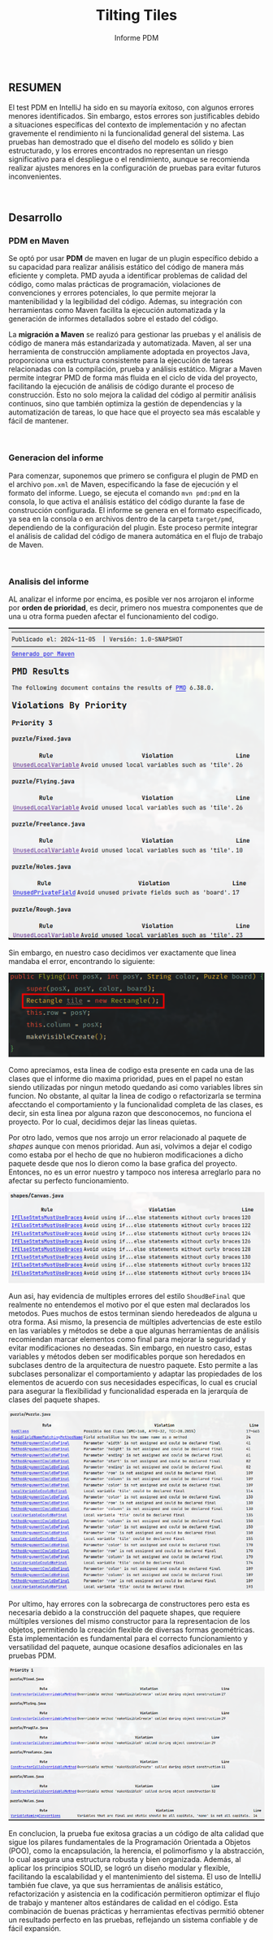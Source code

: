 <a id="informe-top"></a>
<br>
<div align="center">

<h1 align="center">Tilting Tiles</h1>

  <p align="center">
    Informe PDM
    <br />
  </p>
</div>


</br>
</br>



## RESUMEN
El test PDM en IntelliJ ha sido en su mayoría exitoso, con algunos errores menores identificados. Sin embargo, 
estos errores son justificables debido a situaciones específicas del contexto de implementación y no afectan 
gravemente el rendimiento ni la funcionalidad general del sistema. Las pruebas han demostrado que el diseño del 
modelo es sólido y bien estructurado, y los errores encontrados no representan un riesgo significativo para 
el despliegue o el rendimiento, aunque se recomienda realizar ajustes menores en la configuración de 
pruebas para evitar futuros inconvenientes.

<br>

## Desarrollo
### PDM en Maven
Se optó por usar **PDM** de maven en lugar de un plugin específico debido a su capacidad para realizar análisis estático del 
código de manera más eficiente y completa. PMD ayuda a identificar problemas de calidad del código, como malas prácticas de programación, 
violaciones de convenciones y errores potenciales, lo que permite mejorar la mantenibilidad y la legibilidad del código. Ademas, 
su integración con herramientas como Maven facilita la ejecución automatizada y la generación de informes detallados sobre el estado del código.

La **migración a Maven** se realizó para gestionar las pruebas y el análisis de código de manera más estandarizada y automatizada. 
Maven, al ser una herramienta de construcción ampliamente adoptada en proyectos Java, proporciona una estructura consistente para 
la ejecución de tareas relacionadas con la compilación, prueba y análisis estático. Migrar a Maven permite integrar PMD de 
forma más fluida en el ciclo de vida del proyecto, facilitando la ejecución de análisis de código durante el proceso de construcción. 
Esto no solo mejora la calidad del código al permitir análisis continuos, sino que también optimiza la gestión de dependencias 
y la automatización de tareas, lo que hace que el proyecto sea más escalable y fácil de mantener.

<br>

### Generacion del informe
Para comenzar, suponemos que primero se configura el plugin de PMD en el archivo `pom.xml` de Maven, especificando la fase de ejecución 
y el formato del informe. Luego, se ejecuta el comando `mvn pmd:pmd` en la consola, lo que activa el análisis estático del código 
durante la fase de construcción configurada. El informe se genera en el formato especificado, ya sea en la consola o en 
archivos dentro de la carpeta `target/pmd`, dependiendo de la configuración del plugin. Este proceso permite integrar el 
análisis de calidad del código de manera automática en el flujo de trabajo de Maven.

<br>

### Analisis del informe
AL analizar el informe por encima, es posible ver nos arrojaron el informe por **orden de prioridad**, es decir, primero nos muestra
componentes que de una u otra forma pueden afectar el funcionamiento del codigo. 

![Errores generales](/Screenshots/PMD1.png)

Sin embargo, en nuestro caso decidimos ver exactamente
que linea mandaba el error, encontrando lo siguiente:

![Codigo malo](/Screenshots/PMDC.png)

Como apreciamos, esta linea de codigo esta presente en cada una de las clases que el informe dio maxima prioridad, pues en el papel
no estan siendo utilizadas por ningun metodo quedando asi como variables libres sin funcion. No obstante, al quitar la linea de codigo 
o refactorizarla se termina afecctando el comportamiento y la funcionalidad completa de las clases, es decir, sin esta linea por alguna
razon que desconocemos, no funciona el proyecto. Por lo cual, decidimos dejar las lineas quietas.

Por otro lado, vemos que nos arrojo un error relacionado al paquete de *shapes* aunque con menos prioridad. Aun asi, volvimos a 
dejar el codigo como estaba por el hecho de que no hubieron modificaciones a dicho paquete desde que nos lo dieron como la 
base grafica del proyecto. Entonces, no es un error nuestro y tampoco nos interesa arreglarlo para no afectar su perfecto funcionamiento.

![Errores de shapes](/Screenshots/PMD2.png)

Aun asi, hay evidencia de multiples errores del estilo `ShoudBeFinal` que realmente no entendemos el motivo por el que esten mal declarados los 
metodos. Pues muchos de estos terminan siendo heredeados de alguna u otra forma. Asi mismo, la presencia de múltiples advertencias de este estilo en las variables y métodos se debe a que algunas herramientas de análisis recomiendan marcar elementos como final para mejorar la seguridad y evitar modificaciones no deseadas. Sin embargo, en nuestro caso, estas variables y métodos deben ser modificables porque son heredados en subclases dentro de la arquitectura de nuestro paquete. Esto permite a las subclases personalizar el comportamiento y adaptar las propiedades de los elementos de acuerdo con sus necesidades específicas, lo cual es crucial para asegurar la flexibilidad y funcionalidad esperada en la jerarquía de clases del paquete shapes.


![Errores de beFinal](/Screenshots/PMD4.png)

Por ultimo, hay errores con la sobrecarga de constructores pero esta es necesaria debido a la construcción del paquete shapes, que requiere múltiples versiones del mismo constructor para la representacion de los objetos, permitiendo la creación flexible de diversas formas geométricas. Esta implementación es fundamental para el correcto funcionamiento y versatilidad del paquete, aunque ocasione desafíos adicionales en las pruebas PDM.

![Errores de beFinal](/Screenshots/PMD3.png)

En conclucion, la prueba fue exitosa gracias a un código de alta calidad que sigue los pilares fundamentales de la Programación Orientada
a Objetos (POO), como la encapsulación, la herencia, el polimorfismo y la abstracción, lo cual asegura una estructura robusta y bien
organizada. Además, al aplicar los principios SOLID, se logró un diseño modular y flexible, facilitando la escalabilidad y el mantenimiento 
del sistema. El uso de IntelliJ también fue clave, ya que sus herramientas de análisis estático, refactorización y asistencia en la
codificación permitieron optimizar el flujo de trabajo y mantener altos estándares de calidad en el código. Esta combinación de buenas
prácticas y herramientas efectivas permitió obtener un resultado perfecto en las pruebas, reflejando un sistema confiable y de fácil expansión.
